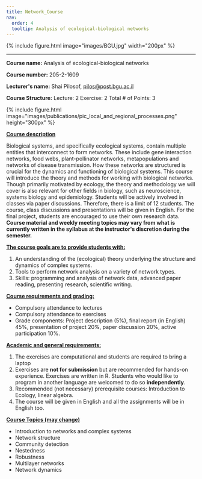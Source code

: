 ```yaml
---
title: Network_Course
nav:
  order: 4
  tooltip: Analysis of ecological-biological networks
---
```

{%
    include figure.html
    image="images/BGU.jpg"
    width="200px"
  %}

***

<!-- {% include figure.html image="images/publications/pic_local_and_regional_processes.png" width="200px" %} -->

**Course name:** Analysis of ecological-biological networks
 
**Course number:** 205-2-1609
 
**Lecturer's name:** Shai Pilosof, pilos@post.bgu.ac.il
 
**Course Structure:** Lecture: 2   Exercise:  2 Total # of Points: 3

{%
  include figure.html
  image="images/publications/pic_local_and_regional_processes.png"
  height="300px"
%}

<span style="text-decoration: underline;">**Course description**</span> 

Biological systems, and specifically ecological systems, contain multiple entities that interconnect to form networks. These include gene interaction networks, food webs, plant-pollinator networks, metapopulations and networks of disease transmission. How these networks are structured is crucial for the dynamics and functioning of biological systems. This course will introduce the theory and methods for working with biological networks. Though primarily motivated by ecology, the theory and methodology we will cover is also relevant for other fields in biology, such as neuroscience, systems biology and epidemiology. Students will be actively involved in classes via paper discussions. Therefore, there is a limit of 12 students. The course, class discussions and presentations will be given in English. For the final project, students are encouraged to use their own research data. **Course material and weekly meeting topics may vary from what is currently written in the syllabus at the instructor's discretion during the semester.**
  
<span style="text-decoration: underline;">**The course goals are to provide students with:**</span> 
1. An understanding of the (ecological) theory underlying the structure and dynamics of complex systems.
2. Tools to perform network analysis on a variety of network types.
3. Skills: programming and analysis of network data, advanced paper reading, presenting research, scientific writing.

<span style="text-decoration: underline;">**Course requirements and grading:**</span> 
* Compulsory attendance to lectures
* Compulsory attendance to exercises
* Grade components: Project description (5%), final report (in English) 45%, presentation of project 20%, paper discussion 20%, active participation 10%.

<span style="text-decoration: underline;">**Academic and general requirements:**</span> 
1. The exercises are computational and students are required to bring a laptop
2. Exercises are **not for submission** but are recommended for hands-on experience. Exercises are written in R. Students who would like to program in another language are welcomed to do so **independently**.
3. Recommended (not necessary) prerequisite courses: Introduction to Ecology, linear algebra.
4. The course will be given in English and all the assignments will be in English too.

<span style="text-decoration: underline;">**Course Topics (may change)**</span> 
* Introduction to networks and complex systems
* Network structure
* Community detection
* Nestedness
* Robustness
* Multilayer networks
* Network dynamics

